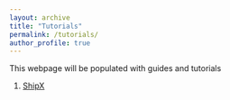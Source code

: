 ```yaml
---
layout: archive
title: "Tutorials"
permalink: /tutorials/
author_profile: true
---
```


This webpage will be populated with guides and tutorials
1.  [ShipX](https://momchil-terziev.github.io/resources/Working-with-shipx-title)


